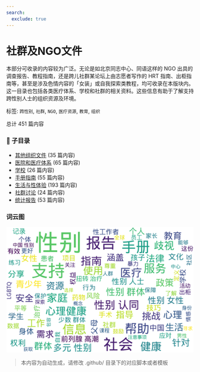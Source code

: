 ```yaml
---
search:
  exclude: true
---
```



# 社群及NGO文件

本部分可收录的内容较为广泛。无论是如北京同志中心、同语这样的 NGO 出具的调查报告、教程指南，还是跨儿社群某论坛上由志愿者写作的 HRT 指南、出柜指南等，甚至是涉及色情内容的「女装」或自我探索类教程，均可收录在本版块内。这一目录也包括各类医疗体系、学校和社群的相关资料。这些信息有助于了解支持跨性别人士的组织资源及环境。


标签: `跨性别`, `社群`, `NGO`, `医疗资源`, `教育`, `组织`


总计 451 篇内容


### 📁 子目录

- [其他组织文件](其他组织文件) (35 篇内容)
- [医院和医疗体系](医院和医疗体系) (65 篇内容)
- [学校](学校) (26 篇内容)
- [手册指南](手册指南) (55 篇内容)
- [生活与性体验](生活与性体验) (193 篇内容)
- [社群讨论](社群讨论) (24 篇内容)
- [统计报告](统计报告) (53 篇内容)



### 词云图

![./社群及NGO文件摘要词云图](abstracts_wordcloud.png)


> 本内容为自动生成，请修改 .github/ 目录下的对应脚本或者模板
